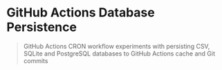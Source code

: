 # GitHub Actions Database Persistence

> GitHub Actions CRON workflow experiments with persisting CSV, SQLite and PostgreSQL databases to GitHub Actions cache and Git commits
